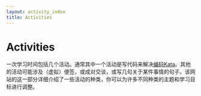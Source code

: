 ```yaml
---
layout: activity_index
title: Activities
---
```

# Activities

一次学习时间包括几个活动。通常其中一个活动是写代码来解决[编码Kata](.../kata_descriptions/index.html)。其他的活动可能涉及（虚拟）便签，或成对交谈，或写几句关于某件事情的句子。该网站的这一部分详细介绍了一些活动的种类，你可以为许多不同种类的主题和学习目标进行调整。
